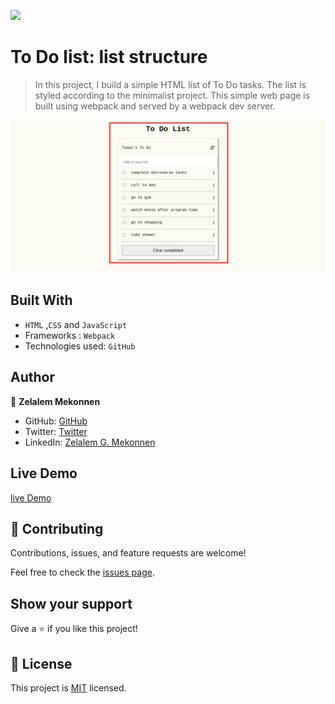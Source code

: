 ![](https://img.shields.io/badge/Microverse-blueviolet)

# To Do list: list structure

> In this project, I build a simple HTML list of To Do tasks. The list is styled according to the minimalist project. This simple web page is built using webpack and served by a webpack dev server.

<img src="screen-shot.png"/>

## Built With

- `HTML` ,`CSS` and `JavaScript`
- Frameworks : `Webpack`
- Technologies used: `GitHub`


## Author

👤 **Zelalem Mekonnen**

- GitHub: [GitHub](https://github.com/zmekonnen251)
- Twitter: [Twitter](https://twitter.com/mek_zela)
- LinkedIn: [Zelalem G. Mekonnen](https://www.linkedin.com/in/zelalem-getachew/)

## Live Demo

[live Demo](https://wonderful-carson-a4a22b.netlify.app/)

## 🤝 Contributing

Contributions, issues, and feature requests are welcome!

Feel free to check the [issues page](../../issues/).

## Show your support

Give a ⭐️ if you like this project!


## 📝 License

This project is [MIT](./MIT.md) licensed.
